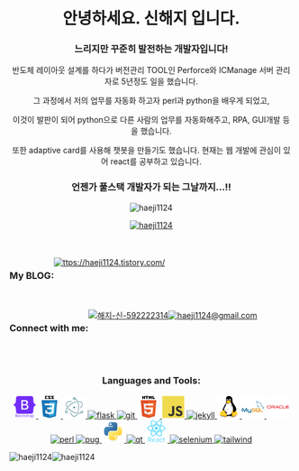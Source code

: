 <h1 align="center">안녕하세요. 신해지 입니다.</h1>
<h3 align="center">느리지만 꾸준히 발전하는 개발자입니다!</h3>
<p align="center">반도체 레이아웃 설계를 하다가 버전관리 TOOL인 Perforce와 ICManage 서버 관리자로 5년정도 일을 했습니다.</p>
<p align="center">그 과정에서 저의 업무를 자동화 하고자 perl과 python을 배우게 되었고, </p>
<p align="center">이것이 발판이 되어 python으로 다른 사람의 업무를 자동화해주고, RPA, GUI개발 등을 했습니다. </p>
<p align="center">또한 adaptive card를 사용해 챗봇을 만들기도 했습니다. 현재는 웹 개발에 관심이 있어 react를 공부하고 있습니다. </p>

<h3 align="center">언젠가 풀스택 개발자가 되는 그날까지...!!</h2>

<p align="center"> <img src="https://komarev.com/ghpvc/?username=haeji1124&label=Profile%20views&color=0e75b6&style=flat" alt="haeji1124" /> </p>

<p align="center"> <a href="https://github.com/ryo-ma/github-profile-trophy"><img src="https://github-profile-trophy.vercel.app/?username=haeji1124" alt="haeji1124" /></a> </p>
<br>
<br>

<div align="center" style="display:flex">
  <h3>My BLOG:</h3>
  <a href="https://haeji1124.tistory.com/" target="blank"><img align="center" src="https://github.com/user-attachments/assets/7c405a6f-7a77-415c-b225-c0c95c70fca5" alt="ttps://haeji1124.tistory.com/" height="50" width="100" /></a>
</div>
<br>
<br>
<div align="center" style="display:flex">
  <h3>Connect with me:</h3>
  <a href="https://linkedin.com/in/해지-신-592222314" target="blank"><img align="center" src="https://raw.githubusercontent.com/rahuldkjain/github-profile-readme-generator/master/src/images/icons/Social/linked-in-alt.svg" alt="해지-신-592222314" height="30" width="40" /></a>
   <a href="mailto:﻿"haeji1124@gmail.com" ><img align="center" src="https://github.com/user-attachments/assets/e6c87372-dc2d-4863-b06e-a5b12c0c09ec" alt="haeji1124@gmail.com" height="30" width="40" /></a>
</div>
<br>
<br>

<h3 align="center">Languages and Tools:</h3>
<p align="center"> <a href="https://getbootstrap.com" target="_blank" rel="noreferrer"> <img src="https://raw.githubusercontent.com/devicons/devicon/master/icons/bootstrap/bootstrap-plain-wordmark.svg" alt="bootstrap" width="40" height="40"/> </a> <a href="https://www.w3schools.com/css/" target="_blank" rel="noreferrer"> <img src="https://raw.githubusercontent.com/devicons/devicon/master/icons/css3/css3-original-wordmark.svg" alt="css3" width="40" height="40"/> </a> <a href="https://www.electronjs.org" target="_blank" rel="noreferrer"> <img src="https://raw.githubusercontent.com/devicons/devicon/master/icons/electron/electron-original.svg" alt="electron" width="40" height="40"/> </a> <a href="https://flask.palletsprojects.com/" target="_blank" rel="noreferrer"> <img src="https://www.vectorlogo.zone/logos/pocoo_flask/pocoo_flask-icon.svg" alt="flask" width="40" height="40"/> </a> <a href="https://git-scm.com/" target="_blank" rel="noreferrer"> <img src="https://www.vectorlogo.zone/logos/git-scm/git-scm-icon.svg" alt="git" width="40" height="40"/> </a> <a href="https://www.w3.org/html/" target="_blank" rel="noreferrer"> <img src="https://raw.githubusercontent.com/devicons/devicon/master/icons/html5/html5-original-wordmark.svg" alt="html5" width="40" height="40"/> </a> <a href="https://developer.mozilla.org/en-US/docs/Web/JavaScript" target="_blank" rel="noreferrer"> <img src="https://raw.githubusercontent.com/devicons/devicon/master/icons/javascript/javascript-original.svg" alt="javascript" width="40" height="40"/> </a> <a href="https://jekyllrb.com/" target="_blank" rel="noreferrer"> <img src="https://www.vectorlogo.zone/logos/jekyllrb/jekyllrb-icon.svg" alt="jekyll" width="40" height="40"/> </a> <a href="https://www.linux.org/" target="_blank" rel="noreferrer"> <img src="https://raw.githubusercontent.com/devicons/devicon/master/icons/linux/linux-original.svg" alt="linux" width="40" height="40"/> </a> <a href="https://www.mysql.com/" target="_blank" rel="noreferrer"> <img src="https://raw.githubusercontent.com/devicons/devicon/master/icons/mysql/mysql-original-wordmark.svg" alt="mysql" width="40" height="40"/> </a> <a href="https://www.oracle.com/" target="_blank" rel="noreferrer"> <img src="https://raw.githubusercontent.com/devicons/devicon/master/icons/oracle/oracle-original.svg" alt="oracle" width="40" height="40"/> </a> <a href="https://www.perl.org/" target="_blank" rel="noreferrer"> <img src="https://api.iconify.design/logos-perl.svg" alt="perl" width="40" height="40"/> </a> <a href="https://pugjs.org" target="_blank" rel="noreferrer"> <img src="https://cdn.worldvectorlogo.com/logos/pug.svg" alt="pug" width="40" height="40"/> </a> <a href="https://www.python.org" target="_blank" rel="noreferrer"> <img src="https://raw.githubusercontent.com/devicons/devicon/master/icons/python/python-original.svg" alt="python" width="40" height="40"/> </a> <a href="https://www.qt.io/" target="_blank" rel="noreferrer"> <img src="https://upload.wikimedia.org/wikipedia/commons/0/0b/Qt_logo_2016.svg" alt="qt" width="40" height="40"/> </a> <a href="https://reactjs.org/" target="_blank" rel="noreferrer"> <img src="https://raw.githubusercontent.com/devicons/devicon/master/icons/react/react-original-wordmark.svg" alt="react" width="40" height="40"/> </a> <a href="https://www.selenium.dev" target="_blank" rel="noreferrer"> <img src="https://raw.githubusercontent.com/detain/svg-logos/780f25886640cef088af994181646db2f6b1a3f8/svg/selenium-logo.svg" alt="selenium" width="40" height="40"/> </a> <a href="https://tailwindcss.com/" target="_blank" rel="noreferrer"> <img src="https://www.vectorlogo.zone/logos/tailwindcss/tailwindcss-icon.svg" alt="tailwind" width="40" height="40"/> </a> </p>

<div align="center" style="display:flex">
  <img src="https://github-readme-stats.vercel.app/api/top-langs?username=haeji1124&show_icons=true&locale=en&layout=compact" alt="haeji1124" />
  <img src="https://github-readme-stats.vercel.app/api?username=haeji1124&show_icons=true&locale=en" alt="haeji1124" />
</div>
